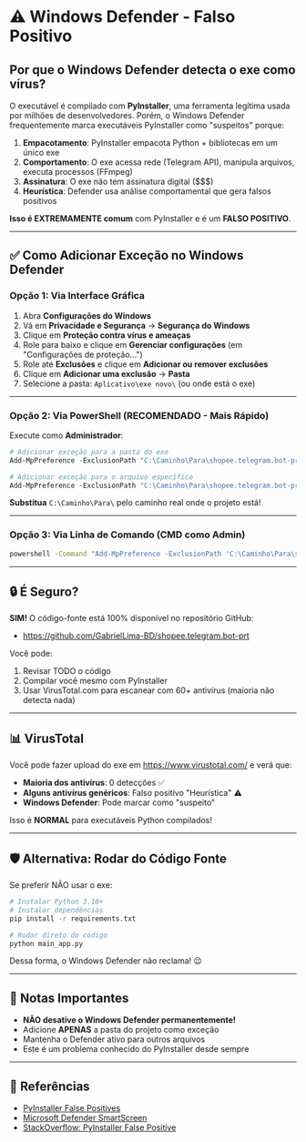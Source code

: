 # ⚠️ Windows Defender - Falso Positivo

## Por que o Windows Defender detecta o exe como vírus?

O executável é compilado com **PyInstaller**, uma ferramenta legítima usada por milhões de desenvolvedores. Porém, o Windows Defender frequentemente marca executáveis PyInstaller como "suspeitos" porque:

1. **Empacotamento**: PyInstaller empacota Python + bibliotecas em um único exe
2. **Comportamento**: O exe acessa rede (Telegram API), manipula arquivos, executa processos (FFmpeg)
3. **Assinatura**: O exe não tem assinatura digital ($$$)
4. **Heurística**: Defender usa análise comportamental que gera falsos positivos

**Isso é EXTREMAMENTE comum** com PyInstaller e é um **FALSO POSITIVO**.

---

## ✅ Como Adicionar Exceção no Windows Defender

### **Opção 1: Via Interface Gráfica**

1. Abra **Configurações do Windows**
2. Vá em **Privacidade e Segurança** → **Segurança do Windows**
3. Clique em **Proteção contra vírus e ameaças**
4. Role para baixo e clique em **Gerenciar configurações** (em "Configurações de proteção...")
5. Role até **Exclusões** e clique em **Adicionar ou remover exclusões**
6. Clique em **Adicionar uma exclusão** → **Pasta**
7. Selecione a pasta: `Aplicativo\exe novo\` (ou onde está o exe)

---

### **Opção 2: Via PowerShell (RECOMENDADO - Mais Rápido)**

Execute como **Administrador**:

```powershell
# Adicionar exceção para a pasta do exe
Add-MpPreference -ExclusionPath "C:\Caminho\Para\shopee.telegram.bot-prt\Aplicativo\exe novo"

# Adicionar exceção para o arquivo específico
Add-MpPreference -ExclusionPath "C:\Caminho\Para\shopee.telegram.bot-prt\Aplicativo\exe novo\Shopee-Telegram-BOT.exe"
```

**Substitua** `C:\Caminho\Para\` pelo caminho real onde o projeto está!

---

### **Opção 3: Via Linha de Comando (CMD como Admin)**

```cmd
powershell -Command "Add-MpPreference -ExclusionPath 'C:\Caminho\Para\shopee.telegram.bot-prt\Aplicativo\exe novo'"
```

---

## 🔒 É Seguro?

**SIM!** O código-fonte está 100% disponível no repositório GitHub:
- https://github.com/GabrielLima-BD/shopee.telegram.bot-prt

Você pode:
1. Revisar TODO o código
2. Compilar você mesmo com PyInstaller
3. Usar VirusTotal.com para escanear com 60+ antivírus (maioria não detecta nada)

---

## 📊 VirusTotal

Você pode fazer upload do exe em https://www.virustotal.com/ e verá que:
- **Maioria dos antivírus**: 0 detecções ✅
- **Alguns antivírus genéricos**: Falso positivo "Heurística" ⚠️
- **Windows Defender**: Pode marcar como "suspeito"

Isso é **NORMAL** para executáveis Python compilados!

---

## 🛡️ Alternativa: Rodar do Código Fonte

Se preferir NÃO usar o exe:

```bash
# Instalar Python 3.10+
# Instalar dependências
pip install -r requirements.txt

# Rodar direto do código
python main_app.py
```

Dessa forma, o Windows Defender não reclama! 😉

---

## 📝 Notas Importantes

- **NÃO desative o Windows Defender permanentemente!**
- Adicione **APENAS** a pasta do projeto como exceção
- Mantenha o Defender ativo para outros arquivos
- Este é um problema conhecido do PyInstaller desde sempre

---

## 🔗 Referências

- [PyInstaller False Positives](https://github.com/pyinstaller/pyinstaller/issues?q=is%3Aissue+false+positive)
- [Microsoft Defender SmartScreen](https://learn.microsoft.com/en-us/windows/security/threat-protection/microsoft-defender-smartscreen/)
- [StackOverflow: PyInstaller False Positive](https://stackoverflow.com/questions/43777106/program-made-with-pyinstaller-now-seen-as-a-trojan-horse-by-avg)
